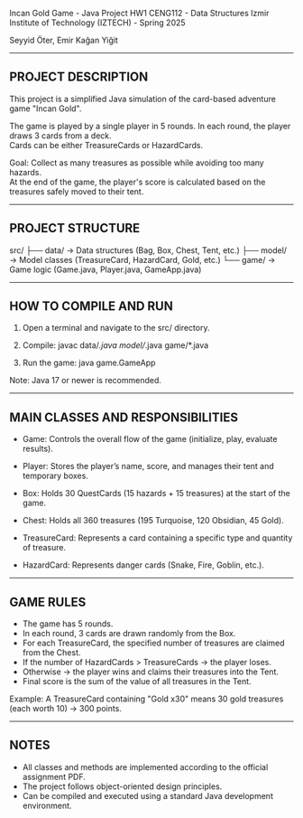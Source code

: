 Incan Gold Game - Java Project HW1
CENG112 - Data Structures
Izmir Institute of Technology (IZTECH) - Spring 2025

Seyyid Öter, Emir Kağan Yiğit

---------------------------------------
PROJECT DESCRIPTION
---------------------------------------

This project is a simplified Java simulation of the card-based adventure game "Incan Gold".

The game is played by a single player in 5 rounds. In each round, the player draws 3 cards from a deck.  
Cards can be either TreasureCards or HazardCards.

Goal: Collect as many treasures as possible while avoiding too many hazards.  
At the end of the game, the player's score is calculated based on the treasures safely moved to their tent.

---------------------------------------
PROJECT STRUCTURE
---------------------------------------

src/
├── data/         → Data structures (Bag, Box, Chest, Tent, etc.)
├── model/        → Model classes (TreasureCard, HazardCard, Gold, etc.)
└── game/         → Game logic (Game.java, Player.java, GameApp.java)

---------------------------------------
HOW TO COMPILE AND RUN
---------------------------------------

1. Open a terminal and navigate to the src/ directory.

2. Compile:
   javac data/*.java model/*.java game/*.java

3. Run the game:
   java game.GameApp

Note: Java 17 or newer is recommended.

---------------------------------------
MAIN CLASSES AND RESPONSIBILITIES
---------------------------------------

- Game:
  Controls the overall flow of the game (initialize, play, evaluate results).

- Player:
  Stores the player’s name, score, and manages their tent and temporary boxes.

- Box:
  Holds 30 QuestCards (15 hazards + 15 treasures) at the start of the game.

- Chest:
  Holds all 360 treasures (195 Turquoise, 120 Obsidian, 45 Gold).

- TreasureCard:
  Represents a card containing a specific type and quantity of treasure.

- HazardCard:
  Represents danger cards (Snake, Fire, Goblin, etc.).

---------------------------------------
GAME RULES
---------------------------------------

- The game has 5 rounds.
- In each round, 3 cards are drawn randomly from the Box.
- For each TreasureCard, the specified number of treasures are claimed from the Chest.
- If the number of HazardCards > TreasureCards → the player loses.
- Otherwise → the player wins and claims their treasures into the Tent.
- Final score is the sum of the value of all treasures in the Tent.

Example:
  A TreasureCard containing "Gold x30" means 30 gold treasures (each worth 10) → 300 points.

---------------------------------------
NOTES
---------------------------------------

- All classes and methods are implemented according to the official assignment PDF.
- The project follows object-oriented design principles.
- Can be compiled and executed using a standard Java development environment.

